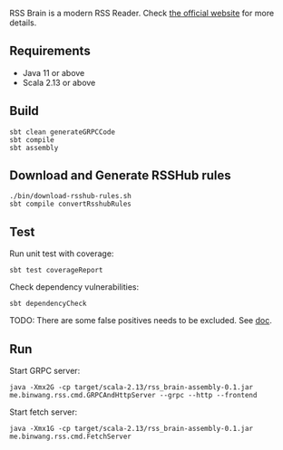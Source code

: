 
RSS Brain is a modern RSS Reader. Check [the official website](https://www.rssbrain.com/) for more details.

## Requirements

* Java 11 or above
* Scala 2.13 or above

## Build

```
sbt clean generateGRPCCode
sbt compile
sbt assembly
```

## Download and Generate RSSHub rules

```
./bin/download-rsshub-rules.sh
sbt compile convertRsshubRules
```

## Test

Run unit test with coverage:

```
sbt test coverageReport
```

Check dependency vulnerabilities:

```
sbt dependencyCheck
```

TODO: There are some false positives needs to be excluded. See [doc](https://github.com/albuch/sbt-dependency-check).


## Run

Start GRPC server:

```
java -Xmx2G -cp target/scala-2.13/rss_brain-assembly-0.1.jar me.binwang.rss.cmd.GRPCAndHttpServer --grpc --http --frontend
```

Start fetch server:

```
java -Xmx1G -cp target/scala-2.13/rss_brain-assembly-0.1.jar me.binwang.rss.cmd.FetchServer
```
